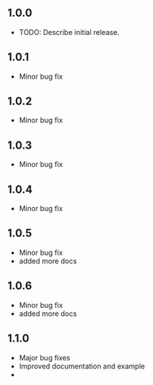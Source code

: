 ## 1.0.0

* TODO: Describe initial release.

## 1.0.1

* Minor bug fix

## 1.0.2

* Minor bug fix

## 1.0.3

* Minor bug fix

## 1.0.4

* Minor bug fix

## 1.0.5

* Minor bug fix
* added more docs

## 1.0.6

* Minor bug fix
* added more docs

## 1.1.0

* Major bug fixes
* Improved documentation and example
* 